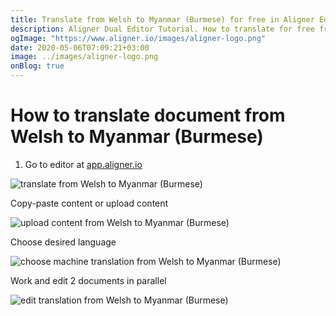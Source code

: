 ```yaml
---
title: Translate from Welsh to Myanmar (Burmese) for free in Aligner Editor
description: Aligner Dual Editor Tutorial. How to translate for free from Welsh to Myanmar (Burmese). Aligner is multilingual document management platform. 
ogImage: "https://www.aligner.io/images/aligner-logo.png"
date: 2020-05-06T07:09:21+03:00
image: ../images/aligner-logo.png
onBlog: true
---
```


# How to translate document from Welsh to Myanmar (Burmese)

1. Go to editor at [app.aligner.io](https://app.aligner.io "Aligner App web page")

![translate from Welsh to Myanmar (Burmese)](../aligner-blank-editor.png "translate from Welsh to Myanmar (Burmese)")

Copy-paste content or upload content

![upload content from Welsh to Myanmar (Burmese)](../aligner-uploaded-document.png "upload content from Welsh to Myanmar (Burmese)")

Choose desired language

![choose machine translation from Welsh to Myanmar (Burmese)](../aligner-language-dropdown.png "choose machine translation from Welsh to Myanmar (Burmese)")

Work and edit 2 documents in parallel

![edit translation from Welsh to Myanmar (Burmese)](../aligner-double-sitded-editor.png "edit translation from Welsh to Myanmar (Burmese)")

